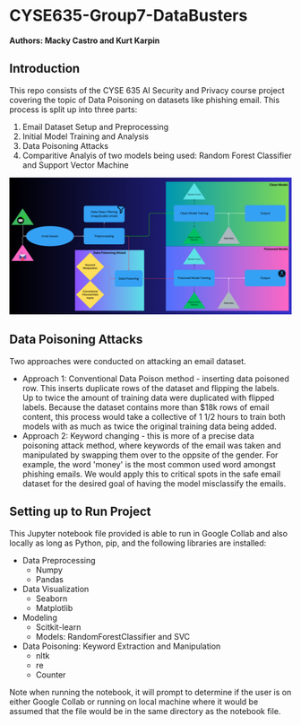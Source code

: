 # CYSE635-Group7-DataBusters
**Authors: Macky Castro and Kurt Karpin**

## Introduction

This repo consists of the CYSE 635 AI Security and Privacy course project covering the topic of Data Poisoning on datasets like phishing email. This process is split up into three parts:

1.  Email Dataset Setup and Preprocessing
2.  Initial Model Training and Analysis
3.  Data Poisoning Attacks
4.  Comparitive Analyis of two models being used: Random Forest Classifier and Support Vector Machine

![Group9-Model](img/Group9-Diagram-Workflow.png)


## Data Poisoning Attacks
Two approaches were conducted on attacking an email dataset.

- Approach 1: Conventional Data Poison method - inserting data poisoned row. This inserts duplicate rows of the dataset and flipping the labels. Up to twice the amount of training data were duplicated with flipped labels. Because the dataset contains more than $18k rows of email content, this process would take a collective of 1 1/2 hours to train both models with as much as twice the original training data being added.
- Approach 2: Keyword changing - this is more of a precise data poisoning attack method, where keywords of the email was taken and manipulated by swapping them over to the oppsite of the gender. For example, the word 'money' is the most common used word amongst phishing emails. We would apply this to critical spots in the safe email dataset for the desired goal of having the model misclassify the emails. 

## Setting up to Run Project
This Jupyter notebook file provided is able to run in Google Collab and also locally as long as Python, pip, and the following libraries are installed:
- Data Preprocessing
  - Numpy
  - Pandas
- Data Visualization
  - Seaborn
  - Matplotlib
- Modeling
  - Scitkit-learn
  - Models: RandomForestClassifier and SVC
- Data Poisoning: Keyword Extraction and Manipulation
  - nltk
  - re
  - Counter
 
 Note when running the notebook, it will prompt to determine if the user is on either Google Collab or running on local machine where it would be assumed that the file would be in the same directory as the notebook file.
